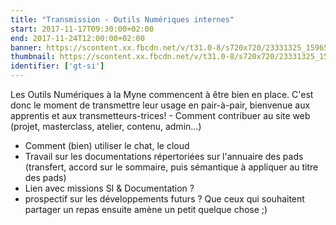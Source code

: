 ```yaml
---
title: "Transmission - Outils Numériques internes"
start: 2017-11-17T09:30:00+02:00
end: 2017-11-24T12:00:00+02:00
banner: https://scontent.xx.fbcdn.net/v/t31.0-8/s720x720/23331325_1596587010401759_6812258553706190102_o.jpg?oh=6cc462f6eacd8386af00284dfec26e31&oe=5A933139
thumbnail: https://scontent.xx.fbcdn.net/v/t31.0-8/s720x720/23331325_1596587010401759_6812258553706190102_o.jpg?oh=6cc462f6eacd8386af00284dfec26e31&oe=5A933139
identifier: ['gt-si']
---
```

 Les Outils Numériques à la Myne commencent à être bien en place. C'est donc le moment de transmettre leur usage en pair-à-pair, bienvenue aux apprentis et aux transmetteurs-trices! - Comment contribuer au site web (projet, masterclass, atelier, contenu, admin...)
- Comment (bien) utiliser le chat, le cloud
- Travail sur les documentations répertoriées sur l'annuaire des pads (transfert, accord sur le sommaire, puis sémantique à appliquer au titre des pads)
- Lien avec missions SI & Documentation ?
- prospectif sur les développements futurs ?
Que ceux qui souhaitent partager un repas ensuite amène un petit quelque chose ;)

